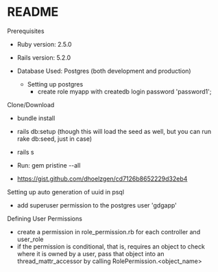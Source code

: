 # README

Prerequisites

* Ruby version: 2.5.0

* Rails version: 5.2.0

* Database Used: Postgres (both development and production)

  * Setting up postgres
    * create role myapp with createdb login password 'password1';
   


Clone/Download

* bundle install

* rails db:setup (though this will load the seed as well, but you can run rake db:seed, just in case)

* rails s

* Run: gem pristine --all

* https://gist.github.com/dhoelzgen/cd7126b8652229d32eb4



Setting up auto generation of uuid in psql
* add superuser permission to the postgres user 'gdgapp'


Defining User Permissions
* create a permission in role_permission.rb for each controller and user_role
* if the permission is conditional, that is, requires an object to check where it is owned by a user, pass that object into an thread_mattr_accessor by calling RolePermission.<object_name>


